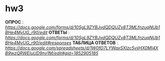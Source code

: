 # hw3
**ОПРОС** : *https://docs.google.com/forms/d/10SgL9ZYBJvdQDQUZv8T3MLfnzuqNUb1BHe4MvUG_r90/edit*
**ОТВЕТЫ** : *https://docs.google.com/forms/d/10SgL9ZYBJvdQDQUZv8T3MLfnzuqNUb1BHe4MvUG_r90/edit#responses*
**ТАБЛИЦА ОТВЕТОВ** : *https://docs.google.com/spreadsheets/d/1W0fD7LYWaxSXlzc5viiHX0MI4XB9wzQRWEIuUD9nv1M/edit#gid=1852905185*
